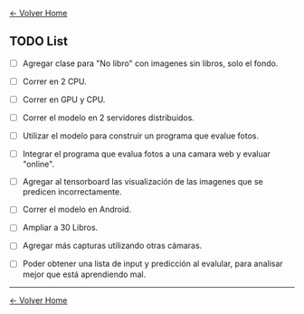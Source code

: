 [<- Volver Home](../README.md)  

## TODO List

- [ ] Agregar clase para "No libro" con imagenes sin libros, solo el fondo.
- [ ] Correr en 2 CPU.
- [ ] Correr en GPU y CPU.
- [ ] Correr el modelo en 2 servidores distribuidos.
- [ ] Utilizar el modelo para construir un programa que evalue fotos.
- [ ] Integrar el programa que evalua fotos a una camara web y evaluar "online".
- [ ] Agregar al tensorboard las visualización de las imagenes que se predicen incorrectamente.
- [ ] Correr el modelo en Android.
- [ ] Ampliar a 30 Libros.
- [ ] Agregar más capturas utilizando otras cámaras.
- [ ] Poder obtener una lista de input y predicción al evalular, para analisar mejor que está aprendiendo mal.


***
[<- Volver Home](../README.md)

